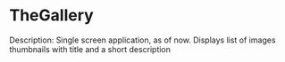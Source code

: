 # TheGallery

Description: Single screen application, as of now. Displays list of images thumbnails with title and a short description

